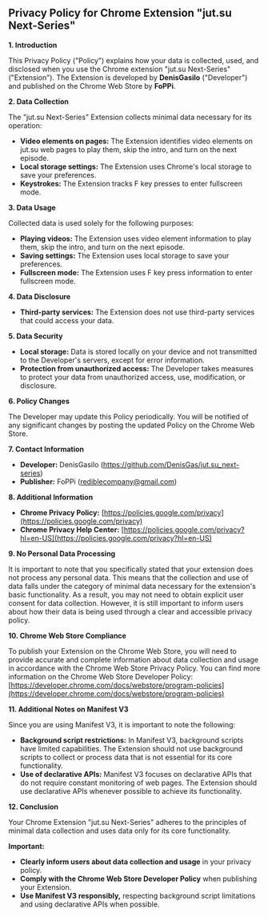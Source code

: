 ## Privacy Policy for Chrome Extension "jut.su Next-Series"

**1. Introduction**

This Privacy Policy ("Policy") explains how your data is collected, used, and disclosed when you use the Chrome extension "jut.su Next-Series" ("Extension"). The Extension is developed by **DenisGasilo** ("Developer") and published on the Chrome Web Store by **FoPPi**.

**2. Data Collection**

The "jut.su Next-Series" Extension collects minimal data necessary for its operation:

- **Video elements on pages:** The Extension identifies video elements on jut.su web pages to play them, skip the intro, and turn on the next episode.
- **Local storage settings:** The Extension uses Chrome's local storage to save your preferences.
- **Keystrokes:** The Extension tracks F key presses to enter fullscreen mode.

**3. Data Usage**

Collected data is used solely for the following purposes:

- **Playing videos:** The Extension uses video element information to play them, skip the intro, and turn on the next episode.
- **Saving settings:** The Extension uses local storage to save your preferences.
- **Fullscreen mode:** The Extension uses F key press information to enter fullscreen mode.

**4. Data Disclosure**

- **Third-party services:** The Extension does not use third-party services that could access your data.

**5. Data Security**

- **Local storage:** Data is stored locally on your device and not transmitted to the Developer's servers, except for error information.
- **Protection from unauthorized access:** The Developer takes measures to protect your data from unauthorized access, use, modification, or disclosure.

**6. Policy Changes**

The Developer may update this Policy periodically. You will be notified of any significant changes by posting the updated Policy on the Chrome Web Store.

**7. Contact Information**

- **Developer:** DenisGasilo (https://github.com/DenisGas/jut.su_next-series)
- **Publisher:** FoPPi (rediblecompany@gmail.com)

**8. Additional Information**

- **Chrome Privacy Policy:** [https://policies.google.com/privacy](https://policies.google.com/privacy)
- **Chrome Privacy Help Center:** [https://policies.google.com/privacy?hl=en-US](https://policies.google.com/privacy?hl=en-US)

**9. No Personal Data Processing**

It is important to note that you specifically stated that your extension does not process any personal data. This means that the collection and use of data falls under the category of minimal data necessary for the extension's basic functionality. As a result, you may not need to obtain explicit user consent for data collection. However, it is still important to inform users about how their data is being used through a clear and accessible privacy policy.

**10. Chrome Web Store Compliance**

To publish your Extension on the Chrome Web Store, you will need to provide accurate and complete information about data collection and usage in accordance with the Chrome Web Store Privacy Policy. You can find more information on the Chrome Web Store Developer Policy: [https://developer.chrome.com/docs/webstore/program-policies](https://developer.chrome.com/docs/webstore/program-policies)

**11. Additional Notes on Manifest V3**

Since you are using Manifest V3, it is important to note the following:

- **Background script restrictions:** In Manifest V3, background scripts have limited capabilities. The Extension should not use background scripts to collect or process data that is not essential for its core functionality.
- **Use of declarative APIs:** Manifest V3 focuses on declarative APIs that do not require constant monitoring of web pages. The Extension should use declarative APIs whenever possible to achieve its functionality.

**12. Conclusion**

Your Chrome Extension "jut.su Next-Series" adheres to the principles of minimal data collection and uses data only for its core functionality.

**Important:**

- **Clearly inform users about data collection and usage** in your privacy policy.
- **Comply with the Chrome Web Store Developer Policy** when publishing your Extension.
- **Use Manifest V3 responsibly,** respecting background script limitations and using declarative APIs when possible.
